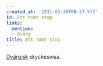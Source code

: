 ```yaml
---
created_at: '2011-03-30T08:37:57Z'
id: Ett tomt stop
links:
  mention:
  - Dvärg
title: Ett tomt stop
---
```


[Dvärgisk] dryckesvisa.

  [Dvärgisk]: Dvärg